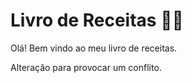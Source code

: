 # Livro de Receitas :man_cook:

Olá! Bem vindo ao meu livro de receitas.

Alteração para provocar um conflito.

